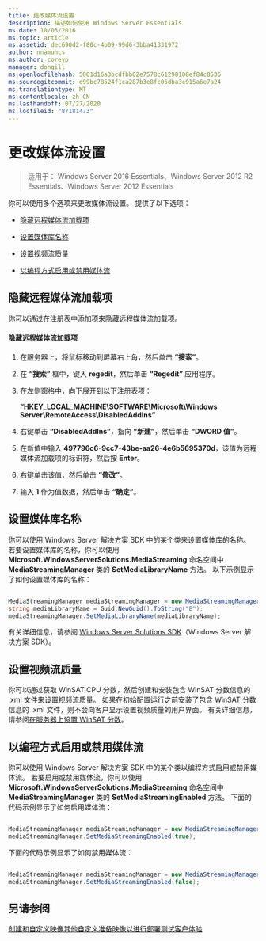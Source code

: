 ```yaml
---
title: 更改媒体流设置
description: 描述如何使用 Windows Server Essentials
ms.date: 10/03/2016
ms.topic: article
ms.assetid: dec690d2-f80c-4b09-99d6-3bba41331972
author: nnamuhcs
ms.author: coreyp
manager: dongill
ms.openlocfilehash: 5001d16a3bcdfbb02e7578c61298108ef84c8536
ms.sourcegitcommit: d99bc78524f1ca287b3e8fc06dba3c915a6e7a24
ms.translationtype: MT
ms.contentlocale: zh-CN
ms.lasthandoff: 07/27/2020
ms.locfileid: "87181473"
---
```

# <a name="change-media-streaming-settings"></a>更改媒体流设置

>适用于： Windows Server 2016 Essentials、Windows Server 2012 R2 Essentials、Windows Server 2012 Essentials

你可以使用多个选项来更改媒体流设置。 提供了以下选项：

-   [隐藏远程媒体流加载项](Change-Media-Streaming-Settings.md#BKMK_DisableRemote)

-   [设置媒体库名称](Change-Media-Streaming-Settings.md#BKMK_LibraryName)

-   [设置视频流质量](Change-Media-Streaming-Settings.md#BKMK_StreamingQuality)

-   [以编程方式启用或禁用媒体流](Change-Media-Streaming-Settings.md#BKMK_Program)

##  <a name="hide-remote-media-streaming-add-in"></a><a name="BKMK_DisableRemote"></a>隐藏远程媒体流加载项
 你可以通过在注册表中添加项来隐藏远程媒体流加载项。

#### <a name="to-hide-the-remote-media-streaming-add-in"></a>隐藏远程媒体流加载项

1.  在服务器上，将鼠标移动到屏幕右上角，然后单击 **“搜索”**。

2.  在 **“搜索”** 框中，键入 **regedit**，然后单击 **“Regedit”** 应用程序。

3.  在左侧窗格中，向下展开到以下注册表项：

     **“HKEY_LOCAL_MACHINE\SOFTWARE\Microsoft\Windows Server\RemoteAccess\DisabledAddIns”**

4.  右键单击 **“DisabledAddIns”**，指向 **“新建”**，然后单击 **“DWORD 值”**。

5.  在新值中输入 **497796c6-9cc7-43be-aa26-4e6b5695370d**，该值为远程媒体流加载项的标识符，然后按 **Enter**。

6.  右键单击该值，然后单击 **“修改”**。

7.  输入 **1** 作为值数据，然后单击 **“确定”**。

##  <a name="set-the-media-library-name"></a><a name="BKMK_LibraryName"></a>设置媒体库名称
 你可以使用 Windows Server 解决方案 SDK 中的某个类来设置媒体库的名称。 若要设置媒体库的名称，你可以使用 **Microsoft.WindowsServerSolutions.MediaStreaming** 命名空间中 **MediaStreamingManager** 类的 **SetMediaLibraryName** 方法。 以下示例显示了如何设置媒体库的名称：

```c#

MediaStreamingManager mediaStreamingManager = new MediaStreamingManager();
string mediaLibraryName = Guid.NewGuid().ToString("B");
mediaStreamingManager.SetMediaLibraryName(mediaLibraryName);

```

 有关详细信息，请参阅 [Windows Server Solutions SDK](https://go.microsoft.com/fwlink/?LinkID=248648)（Windows Server 解决方案 SDK）。

##  <a name="set-video-streaming-quality"></a><a name="BKMK_StreamingQuality"></a>设置视频流质量
 你可以通过获取 WinSAT CPU 分数，然后创建和安装包含 WinSAT 分数信息的 .xml 文件来设置视频流质量。 如果在初始配置运行之前安装了包含 WinSAT 分数信息的 .xml 文件，则不会向客户显示设置视频质量的用户界面。 有关详细信息，请参阅[在服务器上设置 WinSAT 分数](Set-the-WinSAT-Score-on-the-Server.md)。

##  <a name="programmatically-enable-or-disable-media-streaming"></a><a name="BKMK_Program"></a>以编程方式启用或禁用媒体流
 你可以使用 Windows Server 解决方案 SDK 中的某个类以编程方式启用或禁用媒体流。 若要启用或禁用媒体流，你可以使用 **Microsoft.WindowsServerSolutions.MediaStreaming** 命名空间中 **MediaStreamingManager** 类的 **SetMediaStreamingEnabled** 方法。 下面的代码示例显示了如何启用媒体流：

```c#

MediaStreamingManager mediaStreamingManager = new MediaStreamingManager();
mediaStreamingManager.SetMediaStreamingEnabled(true);

```

 下面的代码示例显示了如何禁用媒体流：

```c#

MediaStreamingManager mediaStreamingManager = new MediaStreamingManager();
mediaStreamingManager.SetMediaStreamingEnabled(false);
```

## <a name="see-also"></a>另请参阅
 [创建和自定义映像](Creating-and-Customizing-the-Image.md)[其他自定义](Additional-Customizations.md)[准备映像以进行部署](Preparing-the-Image-for-Deployment.md)[测试客户体验](Testing-the-Customer-Experience.md)